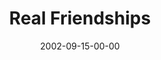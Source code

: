 ---
layout: message
category: message
series: "Living Out Loud"
title: "Real Friendships"
date: 2002-09-15-00-00
message_id: 264
audio: "http://s3.amazonaws.com/crossroadsaudiomessages/Real%20Friendships.mp3"
audio-duration: "42:15"
flag: "N"
---